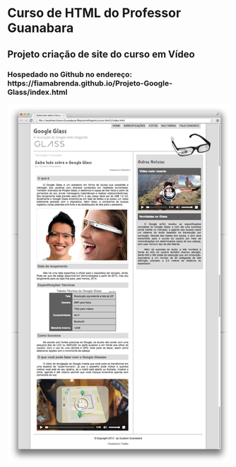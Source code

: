 <h1>Curso de HTML do Professor Guanabara</h1>
<h2>Projeto criação de site do curso em Vídeo </h2>
<h3>Hospedado no Github no endereço: https://fiamabrenda.github.io/Projeto-Google-Glass/index.html</h3>

<img src="interface\01-index.jpg">
